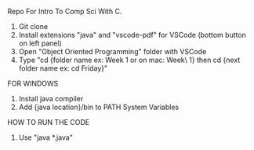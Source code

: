 Repo For Intro To Comp Sci With C.
1. Git clone
2. Install extensions "java" and "vscode-pdf" for VSCode (bottom button on left panel)
3. Open "Object Oriented Programming" folder with VSCode
4. Type "cd {folder name ex: Week 1 or on mac: Week\ 1} then cd {next folder name ex: cd Friday}"

FOR WINDOWS
1. Install java compiler
2. Add {java location}/bin to PATH System Variables

HOW TO RUN THE CODE
1. Use "java *.java"